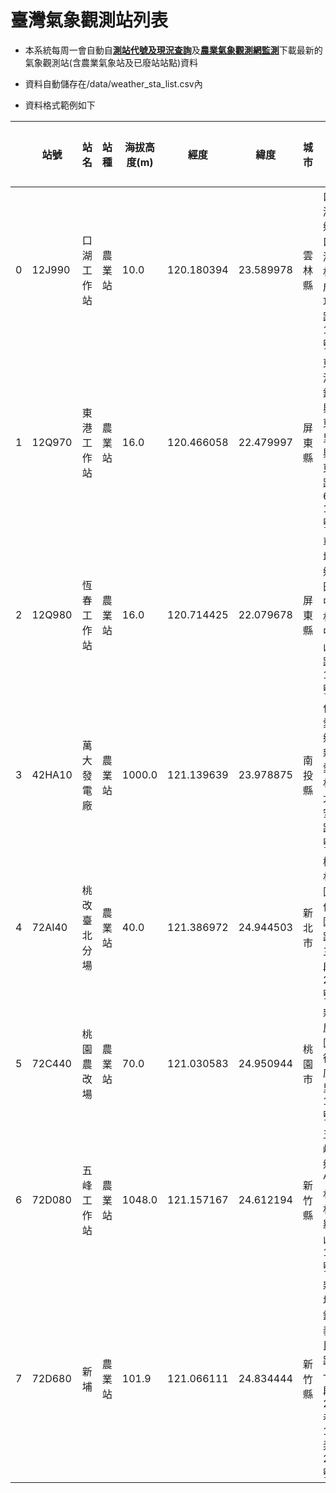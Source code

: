 # 臺灣氣象觀測站列表
- 本系統每周一會自動自[**測站代號及現況查詢**](https://hdps.cwa.gov.tw/static/state.html "**測站代號及現況查詢**")及[**農業氣象觀測網監測**](https://agr.cwa.gov.tw/ "**農業氣象觀測網監測**")下載最新的氣象觀測站(含農業氣象站及已廢站站點)資料

- 資料自動儲存在/data/weather_sta_list.csv內

- 資料格式範例如下

| |站號    |站名  |站種   |海拔高度(m)|經度        |緯度       |城市 |地址                                     |資料起始日期    |撤站日期|備註             |原站號|新站號|英文站名         |
|------|------|----|-----|-------|----------|---------|---|---------------------------------------|----------|----|---------------|---|---|-------------|
|0     |12J990|口湖工作站|農業站  |10.0   |120.180394|23.589978|雲林縣|口湖鄉口湖村成功路180號                          |2018-09-10|    |               |   |   |Kouhu Branch Station|
|1     |12Q970|東港工作站|農業站  |16.0   |120.466058|22.479997|屏東縣|東港鎮興東里興東路65-18號                        |2018-09-21|    |               |   |   |Donggang Branch Station|
|2     |12Q980|恆春工作站|農業站  |16.0   |120.714425|22.079678|屏東縣|車城鄉田中村中山路166號                          |2018-09-20|    |               |   |   |Hengchun Branch Station|
|3     |42HA10|萬大發電廠|農業站  |1000.0 |121.139639|23.978875|南投縣|仁愛鄉親愛村大安路1號                            |2018-08-22|    |               |   |   |Wanta Hydro Power Plant|
|4     |72AI40|桃改臺北分場|農業站  |40.0   |121.386972|24.944503|新北市|樹林區佳園路三段253號                           |2019-09-17|    |               |   |   |Taipei Sub-station of Taoyuan ARES|
|5     |72C440|桃園農改場|農業站  |70.0   |121.030583|24.950944|桃園市|新屋區後庄里16號                              |          |    |1987年4月起開始有逐時資料|   |   |Taoyuan  DARES|
|6     |72D080|五峰工作站|農業站  |1048.0 |121.157167|24.612194|新竹縣|五峰鄉竹林村羅山11號                            |          |    |1995年6月起開始有逐時資料|   |   |Wufong Station|
|7     |72D680|新埔  |農業站  |101.9  |121.066111|24.834444|新竹縣|新埔鎮義民路一段286巷133弄25號                    |2020-10-23|    |               |   |   |Sinpu Branch Station|


